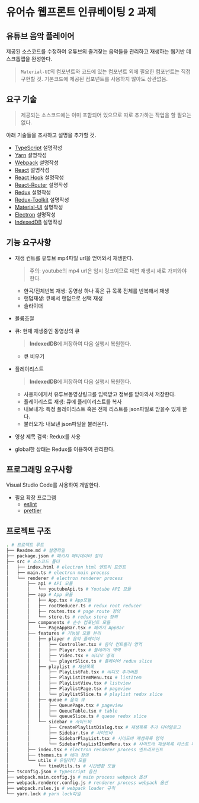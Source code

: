 # 유어슈 웹프론트 인큐베이팅 2 과제

## 유튜브 음악 플레이어

제공된 소스코드를 수정하여 유튜브의 즐겨찾는 음악들을 관리하고 재생하는 웹기반 데스크톱앱을 완성한다.

> `Material-UI`의 컴포넌트와 코드에 있는 컴포넌트 외에 필요한 컴포넌트는 직접 구현할 것.
> 기본코드에 제공된 컴포넌트를 사용하지 않아도 상관없음.

## 요구 기술

> 제공되는 소스코드에는 이미 포함되어 있으므로 따로 추가하는 작업을 할 필요는 없다.

아래 기술들을 조사하고 설명을 추가할 것.

- [TypeScript](https://www.typescriptlang.org/docs/home.html)
  설명작성
- [Yarn](https://yarnpkg.com/)
  설명작성
- [Webpack](https://webpack.js.org/concepts/)
  설명작성
- [React](https://ko.reactjs.org/tutorial/tutorial.html)
  설명작성
- [React Hook](https://ko.reactjs.org/docs/hooks-intro.html)
  설명작성
- [React-Router](https://reacttraining.com/react-router/web/guides/quick-start)
  설명작성
- [Redux](https://redux.js.org/introduction/getting-started)
  설명작성
- [Redux-Toolkit](https://redux-toolkit.js.org/)
  설명작성
- [Material-UI](https://material-ui.com/)
  설명작성
- [Electron](https://www.electronjs.org/docs)
  설명작성
- [IndexedDB](https://developer.mozilla.org/ko/docs/Web/API/IndexedDB_API/Using_IndexedDB)
  설명작성

## 기능 요구사항

- 재생 컨트롤
  유튜브 mp4파일 url을 얻어와서 재생한다.

  > 주의: youtube의 mp4 url은 임시 링크이므로 매번 재생시 새로 가져와야 한다.

  - 한곡/전체반복 재생: 동영상 하나 혹은 큐 목록 전체를 반복해서 재생
  - 랜덤재생: 큐에서 랜덤으로 선택 재생
  - 슬라이더
- 볼륨조절
  
- 큐: 현재 재생중인 동영상의 큐

  > **IndexedDB**에 저장하여 다음 실행시 복원한다.

  - 큐 비우기

- 플레이리스트

  > **IndexedDB**에 저장하여 다음 실행시 복원한다.

  - 사용자에게서 유튜브동영상링크를 입력받고 정보를 받아와서 저장한다.
  - 플레이리스트 재생: 큐에 플레이리스트를 복사
  - 내보내기: 특정 플레이리스트 혹은 전체 리스트를 json파일로 받을수 있게 한다.
  - 불러오기: 내보낸 json파일을 불러온다.

- 영상 제목 검색: Redux를 사용

- global한 상태는 Redux를 이용하여 관리한다.

## 프로그래밍 요구사항

Visual Studio Code를 사용하여 개발한다.

- 필요 확장 프로그램
  - [eslint](https://marketplace.visualstudio.com/items?itemName=dbaeumer.vscode-eslint)
  - [prettier](https://marketplace.visualstudio.com/items?itemName=esbenp.prettier-vscode)



## 프로젝트 구조

```sh
. # 프로젝트 루트
├── Readme.md # 설명파일
├── package.json # 패키지 메타데이터 정의
├── src # 소스코드 폴더
│   ├── index.html # electron html 엔트리 포인트
│   ├── main.ts # electron main process
│   └── renderer # electron renderer process
│       ├── api # API 모듈
│       │   └── youtubeApi.ts # Youtube API 모듈
│       ├── app # App 모듈
│       │   ├── App.tsx # App모듈
│       │   ├── rootReducer.ts # redux root reducer
│       │   ├── routes.tsx # page route 정의
│       │   └── store.ts # redux store 정의
│       ├── components # 순수 컴포넌트 모듈
│       │   └── PageAppBar.tsx # 페이지 AppBar
│       ├── features # 기능별 모듈 분리
│       │   ├── player # 음악 플레이어
│       │   │   ├── Controller.tsx # 음악 컨트롤러 영역
│       │   │   ├── Player.tsx # 플레이어 역역
│       │   │   ├── Video.tsx # 비디오 영역
│       │   │   └── playerSlice.ts # 플레이어 redux slice
│       │   ├── playlist # 재생목록
│       │   │   ├── PlayListFab.tsx # 비디오 추가버튼
│       │   │   ├── PlayListItemMenu.tsx # listItem
│       │   │   ├── PlayListView.tsx # listview
│       │   │   ├── PlaylistPage.tsx # pageview
│       │   │   └── playlistSlice.ts # playlist redux slice
│       │   ├── queue # 음악 큐
│       │   │   ├── QueuePage.tsx # pageview
│       │   │   ├── QueueTable.tsx # table
│       │   │   └── queueSlice.ts # queue redux slice
│       │   └── sidebar # 사이드바
│       │       ├── CreatePlaylistDialog.tsx # 재생목록 추가 다이얼로그
│       │       ├── Sidebar.tsx # 사이드바
│       │       ├── SidebarPlayList.tsx # 사이드바 재생목록 영역
│       │       └── SidebarPlayListItemMenu.tsx # 사이드바 재생목록 리스트 메뉴
│       ├── index.tsx # electron renderer process 엔트리포인트
│       ├── themes.ts # 테마 정의
│       └── utils # 유틸리티 모듈
│           └── timeUtils.ts # 시간변환 모듈
├── tsconfig.json # typescript 옵션
├── webpack.main.config.js # main process webpack 옵션
├── webpack.renderer.config.js # renderer process webpack 옵션
├── webpack.rules.js # webpack loader 규칙
└── yarn.lock # yarn lock파일
```

